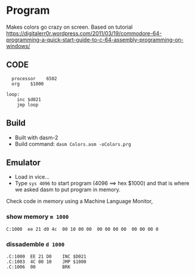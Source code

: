 # Program
Makes colors go crazy on screen.
Based on tutorial https://digitalerr0r.wordpress.com/2011/03/19/commodore-64-programming-a-quick-start-guide-to-c-64-assembly-programming-on-windows/

## CODE
```
  processor    6502
  org    $1000

loop:
    inc $d021
    jmp loop
```

## Build
* Built with dasm-2
* Build command: `dasm Colors.asm -oColors.prg`

## Emulator
* Load in vice...
* Type `sys 4096` to start program (4096 ==> hex $1000) and that is where we asked dasm to put program in memory.

Check code in memory using a Machine Language Monitor, 
### show memory `m 1000`
`C:1000  ee 21 d0 4c  00 10 00 00  00 00 00 00  00 00 00 0`

### dissademble `d 1000`
```
.C:1000  EE 21 D0    INC $D021
.C:1003  4C 00 10    JMP $1000
.C:1006  00          BRK
```

